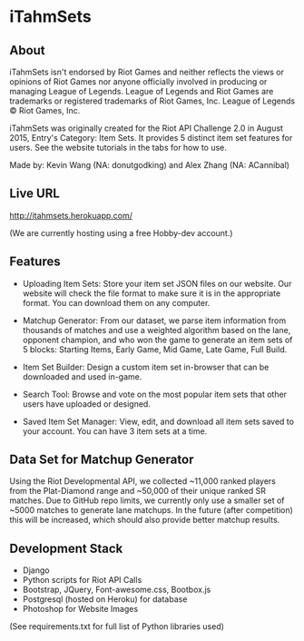 iTahmSets 
==============

About
----
iTahmSets isn't endorsed by Riot Games and neither reflects the views or opinions of Riot Games nor anyone officially involved in producing or managing League of Legends. League of Legends and Riot Games are trademarks or registered trademarks of Riot Games, Inc. League of Legends © Riot Games, Inc.

iTahmSets was originally created for the Riot API Challenge 2.0 in August 2015, Entry's Category: Item Sets.
It provides 5 distinct item set features for users. See the website tutorials in the tabs for how to use. 

Made by: Kevin Wang (NA: donutgodking) and Alex Zhang (NA: ACannibal)

Live URL
----
http://itahmsets.herokuapp.com/

(We are currently hosting using a free Hobby-dev account.)

Features
----
* Uploading Item Sets: Store your item set JSON files on our website. Our website will check the file format to make sure it is in the appropriate format. You can download them on any computer.

* Matchup Generator: From our dataset, we parse item information from thousands of matches and use a weighted algorithm based on the lane, opponent champion, and who won the game to generate an item sets of 5 blocks: Starting Items, Early Game, Mid Game, Late Game, Full Build.

* Item Set Builder:
Design a custom item set in-browser that can be downloaded and used in-game.

* Search Tool:
Browse and vote on the most popular item sets that other users have uploaded or designed.

* Saved Item Set Manager: View, edit, and download all item sets saved to your account. You can have 3 item sets at a time.

Data Set for Matchup Generator
----
Using the Riot Developmental API, we collected ~11,000 ranked players from the Plat-Diamond range and ~50,000 of their unique ranked SR matches. Due to GitHub repo limits, we currently only use a smaller set of ~5000 matches to generate lane matchups. In the future (after competition) this will be increased, which should also provide better matchup results. 

Development Stack
----
* Django
* Python scripts for Riot API Calls
* Bootstrap, JQuery, Font-awesome.css, Bootbox.js
* Postgresql (hosted on Heroku) for database 
* Photoshop for Website Images

(See requirements.txt for full list of Python libraries used)
